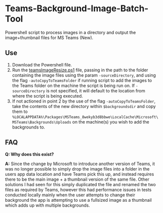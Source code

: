 # Teams-Background-Image-Batch-Tool
Powershell script to process images in a directory and output the image+thumbnail files for MS Teams (New).

## Use
1. Download the Powershell file.
2. Run the [teamsImageResize.ps1](../../tree/main/src/teamsImageResize.ps1) file, passing in the path to the folder containing the image files using the param `-sourceDirectory`, and using the flag `-autoCopyToTeamsFolder` if running script to add the images to the Teams folder on the machine the script is being run on. If `-sourceDirectory` is not specified, it will default to the location from where the script is being executed.
3. If not actioned in point 2 by the use of the flag `-autoCopyToTeamsFolder`, take the contents of the new directory within `$backgroundsdir` and copy them to `%LOCALAPPDATA%\Packages\MSTeams_8wekyb3d8bbwe\LocalCache\Microsoft\MSTeams\Backgrounds\Uploads` on the machine(s) you wish to add the backgrounds to.

## FAQ

**Q: Why does this exist?**

**A:** Since the change by Microsoft to introduce another version of Teams, it was no longer possible to simply drop the image files into a folder in the users app data location and have Teams pick this up, and instead requires there to be the main image + a thumbnail version of the same file. Other solutions I had seen for this simply duplicated the file and renamed the two files as required by Teams, however this had performance issues in tests conducted locally mainly when the user attempts to change their background the app is attempting to use a fullsized image as a thumbnail which adds up with multiple backgrounds.
